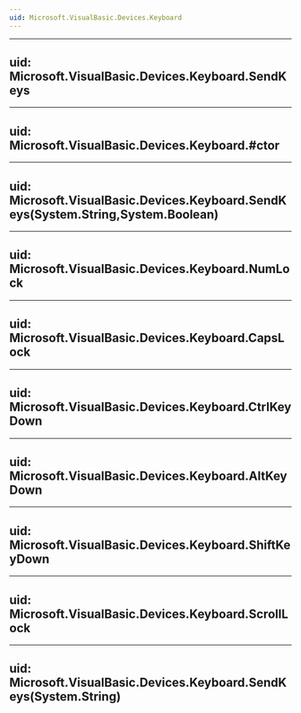 ```yaml
---
uid: Microsoft.VisualBasic.Devices.Keyboard
---
```


---
uid: Microsoft.VisualBasic.Devices.Keyboard.SendKeys
---

---
uid: Microsoft.VisualBasic.Devices.Keyboard.#ctor
---

---
uid: Microsoft.VisualBasic.Devices.Keyboard.SendKeys(System.String,System.Boolean)
---

---
uid: Microsoft.VisualBasic.Devices.Keyboard.NumLock
---

---
uid: Microsoft.VisualBasic.Devices.Keyboard.CapsLock
---

---
uid: Microsoft.VisualBasic.Devices.Keyboard.CtrlKeyDown
---

---
uid: Microsoft.VisualBasic.Devices.Keyboard.AltKeyDown
---

---
uid: Microsoft.VisualBasic.Devices.Keyboard.ShiftKeyDown
---

---
uid: Microsoft.VisualBasic.Devices.Keyboard.ScrollLock
---

---
uid: Microsoft.VisualBasic.Devices.Keyboard.SendKeys(System.String)
---
